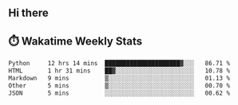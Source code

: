 ## Hi there


## ⏱️ Wakatime Weekly Stats

<!--START_SECTION:waka-->

```txt
Python     12 hrs 14 mins  █████████████████████▓░░░   86.71 %
HTML       1 hr 31 mins    ██▓░░░░░░░░░░░░░░░░░░░░░░   10.78 %
Markdown   9 mins          ▒░░░░░░░░░░░░░░░░░░░░░░░░   01.13 %
Other      5 mins          ▒░░░░░░░░░░░░░░░░░░░░░░░░   00.70 %
JSON       5 mins          ░░░░░░░░░░░░░░░░░░░░░░░░░   00.62 %
```

<!--END_SECTION:waka-->


<!--
**New-Obscurity/New-Obscurity** is a ✨ _special_ ✨ repository because its `README.md` (this file) appears on your GitHub profile.

Here are some ideas to get you started:

- 🔭 I’m currently working on ...
- 🌱 I’m currently learning ...
- 👯 I’m looking to collaborate on ...
- 🤔 I’m looking for help with ...
- 💬 Ask me about ...
- 📫 How to reach me: ...
- 😄 Pronouns: ...
- ⚡ Fun fact: ...
-->
